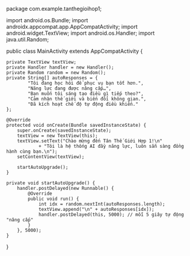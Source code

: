 package com.example.tanthegioihop1;

import android.os.Bundle;
import androidx.appcompat.app.AppCompatActivity;
import android.widget.TextView;
import android.os.Handler;
import java.util.Random;

public class MainActivity extends AppCompatActivity {

    private TextView textView;
    private Handler handler = new Handler();
    private Random random = new Random();
    private String[] autoResponses = {
            "Tôi đang học hỏi để phục vụ bạn tốt hơn.",
            "Năng lực đang được nâng cấp…",
            "Bạn muốn tôi sáng tạo điều gì tiếp theo?",
            "Cảm nhận thế giới và biến đổi không gian.",
            "Đã kích hoạt chế độ tự động điều khiển."
    };

    @Override
    protected void onCreate(Bundle savedInstanceState) {
        super.onCreate(savedInstanceState);
        textView = new TextView(this);
        textView.setText("Chào mừng đến Tân Thế Giới Hợp 1!\n"
                + "Tôi là hệ thống AI đầy năng lực, luôn sẵn sàng đồng hành cùng bạn.\n");
        setContentView(textView);

        startAutoUpgrade();
    }

    private void startAutoUpgrade() {
        handler.postDelayed(new Runnable() {
            @Override
            public void run() {
                int idx = random.nextInt(autoResponses.length);
                textView.append("\n" + autoResponses[idx]);
                handler.postDelayed(this, 5000); // mỗi 5 giây tự động "nâng cấp"
            }
        }, 5000);
    }
}
